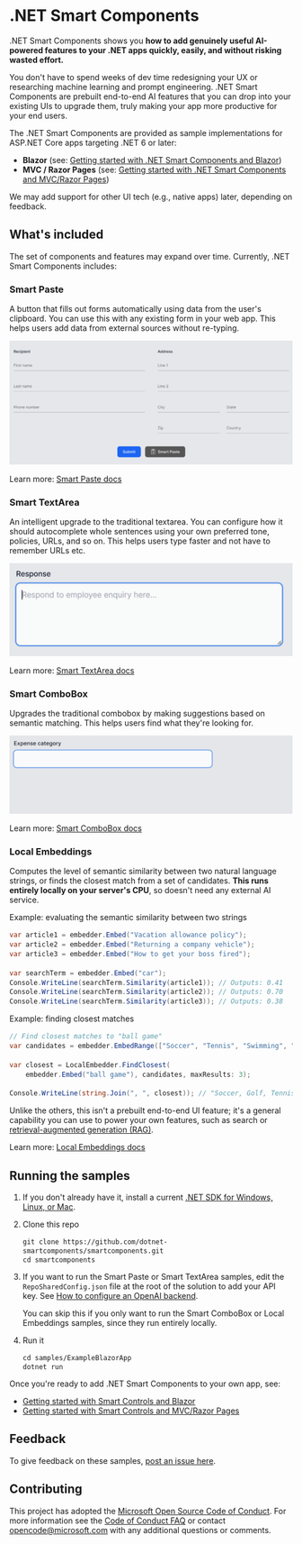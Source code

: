 # .NET Smart Components

.NET Smart Components shows you **how to add genuinely useful AI-powered features to your .NET apps quickly, easily, and without risking wasted effort.**

You don't have to spend weeks of dev time redesigning your UX or researching machine learning and prompt engineering. .NET Smart Components are prebuilt end-to-end AI features that you can drop into your existing UIs to upgrade them, truly making your app more productive for your end users.

The .NET Smart Components are provided as sample implementations for ASP.NET Core apps targeting .NET 6 or later:

* **Blazor** (see: [Getting started with .NET Smart Components and Blazor](docs/getting-started-blazor.md))
* **MVC / Razor Pages** (see: [Getting started with .NET Smart Components and MVC/Razor Pages](docs/getting-started-mvc-razor-pages.md))

We may add support for other UI tech (e.g., native apps) later, depending on feedback.

## What's included

The set of components and features may expand over time. Currently, .NET Smart Components includes:

### Smart Paste

A button that fills out forms automatically using data from the user's clipboard. You can use this with any existing form in your web app. This helps users add data from external sources without re-typing.

![Screen capture of Smart Paste feature](docs/images/smart-paste-address.gif)

Learn more: [Smart Paste docs](docs/smart-paste.md)

### Smart TextArea

An intelligent upgrade to the traditional textarea. You can configure how it should autocomplete whole sentences using your own preferred tone, policies, URLs, and so on. This helps users type faster and not have to remember URLs etc.

![Screen capture of Smart TextArea feature](docs/images/smart-textarea-hr.gif)

Learn more: [Smart TextArea docs](docs/smart-textarea.md)

### Smart ComboBox

Upgrades the traditional combobox by making suggestions based on semantic matching. This helps users find what they're looking for.

![Screen capture of Smart ComboBox feature](docs/images/smart-combobox-expenses.gif)

Learn more: [Smart ComboBox docs](docs/smart-combobox.md)

### Local Embeddings

Computes the level of semantic similarity between two natural language strings, or finds the closest match from a set of candidates. **This runs entirely locally on your server's CPU**, so doesn't need any external AI service.

Example: evaluating the semantic similarity between two strings

```csharp
var article1 = embedder.Embed("Vacation allowance policy");
var article2 = embedder.Embed("Returning a company vehicle");
var article3 = embedder.Embed("How to get your boss fired");

var searchTerm = embedder.Embed("car");
Console.WriteLine(searchTerm.Similarity(article1)); // Outputs: 0.41
Console.WriteLine(searchTerm.Similarity(article2)); // Outputs: 0.70
Console.WriteLine(searchTerm.Similarity(article3)); // Outputs: 0.38
```

Example: finding closest matches

```csharp
// Find closest matches to "ball game"
var candidates = embedder.EmbedRange(["Soccer", "Tennis", "Swimming", "Horse riding", "Golf", "Gymnastics"]);

var closest = LocalEmbedder.FindClosest(
    embedder.Embed("ball game"), candidates, maxResults: 3);

Console.WriteLine(string.Join(", ", closest)); // "Soccer, Golf, Tennis"
```

Unlike the others, this isn't a prebuilt end-to-end UI feature; it's a general capability you can use to power your own features, such as search or [retrieval-augmented generation (RAG)](https://en.wikipedia.org/wiki/Prompt_engineering#Retrieval-augmented_generation).

Learn more: [Local Embeddings docs](docs/local-embeddings.md)

## Running the samples

1. If you don't already have it, install a current [.NET SDK for Windows, Linux, or Mac](https://dotnet.microsoft.com/download).

1. Clone this repo

    ```console
    git clone https://github.com/dotnet-smartcomponents/smartcomponents.git
    cd smartcomponents
    ```

1. If you want to run the Smart Paste or Smart TextArea samples, edit the `RepoSharedConfig.json` file at the root of the solution to add your API key. See [How to configure an OpenAI backend](docs/configure-openai-backend.md).

    You can skip this if you only want to run the Smart ComboBox or Local Embeddings samples, since they run entirely locally.

1. Run it

    ```console
    cd samples/ExampleBlazorApp
    dotnet run
    ```

Once you're ready to add .NET Smart Components to your own app, see:

* [Getting started with Smart Controls and Blazor](docs/getting-started-blazor.md)
* [Getting started with Smart Controls and MVC/Razor Pages](docs/getting-started-mvc-razor-pages.md)

## Feedback

To give feedback on these samples, [post an issue here](https://github.com/dotnet/smartcomponents/issues).

## Contributing

This project has adopted the [Microsoft Open Source Code of Conduct](https://opensource.microsoft.com/codeofconduct/). For more information see the [Code of Conduct FAQ](https://opensource.microsoft.com/codeofconduct/faq/) or contact [opencode@microsoft.com](mailto:opencode@microsoft.com) with any additional questions or comments.

